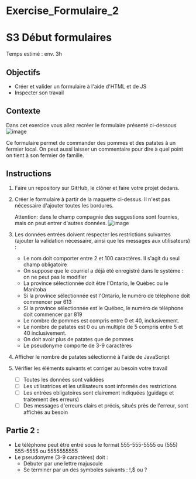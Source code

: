 # Exercise_Formulaire_2

# S3 Début formulaires
Temps estimé : env. 3h

## Objectifs
- Créer et valider un formulaire à l'aide d'HTML et de JS
- Inspecter son travail

## Contexte
Dans cet exercice vous allez recréer le formulaire présenté ci-dessous
![image](https://user-images.githubusercontent.com/7990942/151484192-a94029f2-be24-4ef0-b51c-8545d4dda198.png)

Ce formulaire permet de commander des pommes et des patates à un fermier local.
On peut aussi laisser un commentaire pour dire à quel point on tient à son fermier de famille.

## Instructions
1. Faire un repository sur GitHub, le clôner et faire votre projet dedans.
2. Créer le formulaire à partir de la maquette ci-dessus. Il n'est pas nécessaire d'ajouter toutes les bordures.

    Attention: dans le champ compagnie des suggestions sont fournies, mais on peut entrer d'autres données.
    ![image](https://user-images.githubusercontent.com/7990942/151485066-79c0d755-2bd1-43a6-84b6-8c558b142702.png)

3. Les données entrées doivent respecter les restrictions suivantes (ajouter la validation nécessaire, ainsi que les messages aux utilisateurs) :
    - Le nom doit comporter entre 2 et 100 caractères. Il s'agit du seul champ obligatoire
    - On suppose que le courriel a déjà été enregistré dans le système : on ne peut pas le modifier
    - La province sélectionnée doit être l'Ontario, le Québec ou le Manitoba
    - Si la province sélectionnée est l'Ontario, le numéro de téléphone doit commencer par 613
    - Si la province sélectionnée est le Québec, le numéro de téléphone doit commencer par 819
    - Le nombre de pommes est compris entre 0 et 40, inclusivement.
    - Le nombre de patates est 0 ou un multiple de 5 compris entre 5 et 40 inclusivement.
    - On doit avoir plus de patates que de pommes
    - Le pseudonyme comporte de 3-9 caractères
  
4. Afficher le nombre de patates sélectionné à l'aide de JavaScript
5. Vérifier les éléments suivants et corriger au besoin votre travail

    - [ ] Toutes les données sont validées
    - [ ] Les utilisatrices et les utilisateurs sont informés des restrictions
    - [ ] Les entrées obligatoires sont clairement indiquées (guidage et traitement des erreurs)
    - [ ] Des messages d'erreurs clairs et précis, situés près de l'erreur, sont affichés au besoin

## Partie 2 :
- Le téléphone peut être entré sous le format 555-555-5555 ou (555) 555-5555 ou 5555555555
- Le pseudonyme (3-9 caractères) doit :
   - Débuter par une lettre majuscule
   - Se terminer par un des symboles suivants : !,$ ou ? 
